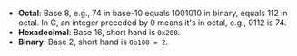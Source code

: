 - **Octal**: Base 8, e.g., 74 in base-10 equals 1001010 in binary, equals 112 in octal. In C, an integer preceded by 0 means it's in octal, e.g., 0112 is 74.
- **Hexadecimal**: Base 16, short hand is `0x200`.
- **Binary**: Base 2, short hand is `0b100 = 2`.
